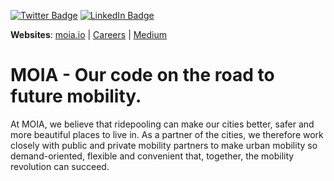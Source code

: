 [![Twitter Badge](https://img.shields.io/badge/Twitter-Profile-informational?style=flat&logo=twitter&logoColor=white&color=1CA2F1)](https://twitter.com/moia_eng) [![LinkedIn Badge](https://img.shields.io/badge/LinkedIn-Profile-informational?style=flat&logo=linkedin&logoColor=white&color=0D76A8)](https://de.linkedin.com/company/moia_mobility)

**Websites**: [moia.io](https://www.moia.io/en) | [Careers](https://www.moia.io/en/career) | [Medium](https://moiadev.medium.com/)

# MOIA - Our code on the road to future mobility.

At MOIA, we believe that ridepooling can make our cities better, safer and more beautiful places to live in. As a partner of the cities, we therefore work closely with public and private mobility partners to make urban mobility so demand-oriented, flexible and convenient that, together, the mobility revolution can succeed.


